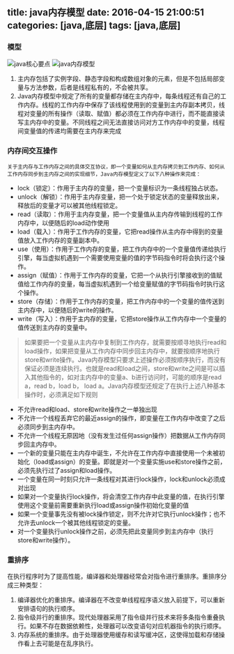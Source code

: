 title: java内存模型
date: 2016-04-15 21:00:51
categories: [java,底层]
tags: [java,底层]
---
### 模型
![java核心要点](http://7xrkr6.com1.z0.glb.clouddn.com/16-5-4/73912420.jpg)
![java内存模型](http://7xrkr6.com1.z0.glb.clouddn.com/16-4-15/55500961.jpg)
1. 主内存包括了实例字段、静态字段和构成数组对象的元素，但是不包括局部变量与方法参数，后者是线程私有的，不会被共享。
2. Java内存模型中规定了所有的变量都存储在主内存中，每条线程还有自己的工作内存。线程的工作内存中保存了该线程使用到的变量到主内存副本拷贝，线程对变量的所有操作（读取、赋值）都必须在工作内存中进行，而不能直接读写主内存中的变量。不同线程之间无法直接访问对方工作内存中的变量，线程间变量值的传递均需要在主内存来完成
### 内存间交互操作
    关于主内存与工作内存之间的具体交互协议，即一个变量如何从主内存拷贝到工作内存、如何从工作内存同步到主内存之间的实现细节，Java内存模型定义了以下八种操作来完成：

 * lock（锁定）：作用于主内存的变量，把一个变量标识为一条线程独占状态。
 * unlock（解锁）：作用于主内存变量，把一个处于锁定状态的变量释放出来，释放后的变量才可以被其他线程锁定。
 * read（读取）：作用于主内存变量，把一个变量值从主内存传输到线程的工作内存中，以便随后的load动作使用
 * load（载入）：作用于工作内存的变量，它把read操作从主内存中得到的变量值放入工作内存的变量副本中。
 * use（使用）：作用于工作内存的变量，把工作内存中的一个变量值传递给执行引擎，每当虚拟机遇到一个需要使用变量的值的字节码指令时将会执行这个操作。
 * assign（赋值）：作用于工作内存的变量，它把一个从执行引擎接收到的值赋值给工作内存的变量，每当虚拟机遇到一个给变量赋值的字节码指令时执行这个操作。
 * store（存储）：作用于工作内存的变量，把工作内存中的一个变量的值传送到主内存中，以便随后的write的操作。
 * write（写入）：作用于主内存的变量，它把store操作从工作内存中一个变量的值传送到主内存的变量中。

> 如果要把一个变量从主内存中复制到工作内存，就需要按顺寻地执行read和load操作，如果把变量从工作内存中同步回主内存中，就要按顺序地执行store和write操作。Java内存模型只要求上述操作必须按顺序执行，而没有保证必须是连续执行。也就是read和load之间，store和write之间是可以插入其他指令的，如对主内存中的变量a、b进行访问时，可能的顺序是read a，read b，load b， load a。Java内存模型还规定了在执行上述八种基本操作时，必须满足如下规则

 - 不允许read和load、store和write操作之一单独出现
 - 不允许一个线程丢弃它的最近assign的操作，即变量在工作内存中改变了之后必须同步到主内存中。
 - 不允许一个线程无原因地（没有发生过任何assign操作）把数据从工作内存同步回主内存中。
 - 一个新的变量只能在主内存中诞生，不允许在工作内存中直接使用一个未被初始化（load或assign）的变量。即就是对一个变量实施use和store操作之前，必须先执行过了assign和load操作。
 - 一个变量在同一时刻只允许一条线程对其进行lock操作，lock和unlock必须成对出现
 - 如果对一个变量执行lock操作，将会清空工作内存中此变量的值，在执行引擎使用这个变量前需要重新执行load或assign操作初始化变量的值
 - 如果一个变量事先没有被lock操作锁定，则不允许对它执行unlock操作；也不允许去unlock一个被其他线程锁定的变量。
 - 对一个变量执行unlock操作之前，必须先把此变量同步到主内存中（执行store和write操作）。

### 重排序
在执行程序时为了提高性能，编译器和处理器经常会对指令进行重排序。重排序分成三种类型：
1. 编译器优化的重排序。编译器在不改变单线程程序语义放入前提下，可以重新安排语句的执行顺序。
2. 指令级并行的重排序。现代处理器采用了指令级并行技术来将多条指令重叠执行。如果不存在数据依赖性，处理器可以改变语句对应机器指令的执行顺序。
3. 内存系统的重排序。由于处理器使用缓存和读写缓冲区，这使得加载和存储操作看上去可能是在乱序执行。

